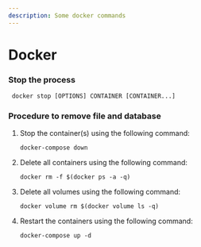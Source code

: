 ```yaml
---
description: Some docker commands
---
```


# Docker

### Stop the process

```
 docker stop [OPTIONS] CONTAINER [CONTAINER...]
```


### Procedure to remove file and database

1. Stop the container\(s\) using the following command:

   ```text
   docker-compose down
   ```

2. Delete all containers using the following command:

   ```text
   docker rm -f $(docker ps -a -q)
   ```

3. Delete all volumes using the following command:

   ```text
   docker volume rm $(docker volume ls -q)
   ```

4. Restart the containers using the following command:

   ```text
   docker-compose up -d
   ```

